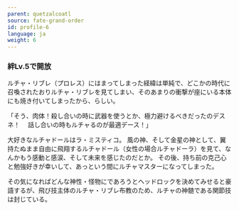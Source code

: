 ```yaml
---
parent: quetzalcoatl
source: fate-grand-order
id: profile-6
language: ja
weight: 6
---
```


### 絆Lv.5で開放

ルチャ・リブレ（プロレス）にはまってしまった経緯は単純で、どこかの時代に召喚されたおりルチャ・リブレを見てしまい、そのあまりの衝撃が座にいる本体にも焼き付いてしまったから、らしい。

「そう、肉体！殺し合いの時に武器を使うとか、極力避けるべきだったのデスネ！
　話し合いの時もルチャるのが最適デース！」

大好きなルチャドールはラ・ミスティコ。
風の神、そして金星の神として、翼持たぬまま自由に飛翔するルチャドール（女性の場合ルチャドーラ）を見て、なんかもう感動と感涙、そして未来を感じたのだとか。
その後、持ち前の克己心と勉強好きが幸いして、あっという間にルチャマスターになってしまった。

その気になればどんな神性・怪物にであろうとヘッドロックを決めてみせると豪語するが、飛び技主体のルチャ・リブレ布教のため、ルチャの神髄である関節技は封じている。
